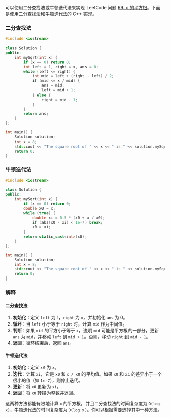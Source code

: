 可以使用二分查找法或牛顿迭代法来实现 LeetCode 问题 [69. x 的平方根](https://leetcode.cn/problems/sqrtx/)。下面是使用二分查找法和牛顿迭代法的 C++ 实现。

### 二分查找法

```cpp
#include <iostream>

class Solution {
public:
    int mySqrt(int x) {
        if (x == 0) return 0;
        int left = 1, right = x, ans = 0;
        while (left <= right) {
            int mid = left + (right - left) / 2;
            if (mid <= x / mid) {
                ans = mid;
                left = mid + 1;
            } else {
                right = mid - 1;
            }
        }
        return ans;
    }
};

int main() {
    Solution solution;
    int x = 8;
    std::cout << "The square root of " << x << " is " << solution.mySqrt(x) << std::endl;
    return 0;
}
```

### 牛顿迭代法

```cpp
#include <iostream>

class Solution {
public:
    int mySqrt(int x) {
        if (x == 0) return 0;
        double x0 = x;
        while (true) {
            double xi = 0.5 * (x0 + x / x0);
            if (abs(x0 - xi) < 1e-7) break;
            x0 = xi;
        }
        return static_cast<int>(x0);
    }
};

int main() {
    Solution solution;
    int x = 8;
    std::cout << "The square root of " << x << " is " << solution.mySqrt(x) << std::endl;
    return 0;
}
```

### 解释

#### 二分查找法

1. **初始化**：定义 `left` 为 1，`right` 为 `x`，并初始化 `ans` 为 0。
2. **循环**：当 `left` 小于等于 `right` 时，计算 `mid` 作为中间值。
3. **判断**：如果 `mid` 的平方小于等于 `x`，说明 `mid` 可能是平方根的一部分，更新 `ans` 为 `mid`，并移动 `left` 到 `mid + 1`。否则，移动 `right` 到 `mid - 1`。
4. **返回**：循环结束后，返回 `ans`。

#### 牛顿迭代法

1. **初始化**：定义 `x0` 为 `x`。
2. **迭代**：计算 `xi`，它是 `x0` 和 `x / x0` 的平均值。如果 `x0` 和 `xi` 的差异小于一个很小的值（如 `1e-7`），则停止迭代。
3. **更新**：将 `x0` 更新为 `xi`。
4. **返回**：将 `x0` 转换为整数并返回。

这两种方法都能有效地计算 `x` 的平方根，并且二分查找法的时间复杂度为 `O(log x)`，牛顿迭代法的时间复杂度为 `O(log x)`。你可以根据需要选择其中一种方法。